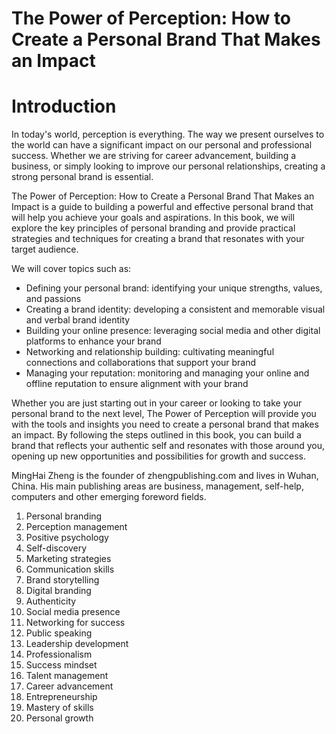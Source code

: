 # The Power of Perception: How to Create a Personal Brand That Makes an Impact

# Introduction

In today's world, perception is everything. The way we present ourselves to the world can have a significant impact on our personal and professional success. Whether we are striving for career advancement, building a business, or simply looking to improve our personal relationships, creating a strong personal brand is essential.

The Power of Perception: How to Create a Personal Brand That Makes an Impact is a guide to building a powerful and effective personal brand that will help you achieve your goals and aspirations. In this book, we will explore the key principles of personal branding and provide practical strategies and techniques for creating a brand that resonates with your target audience.

We will cover topics such as:

* Defining your personal brand: identifying your unique strengths, values, and passions
* Creating a brand identity: developing a consistent and memorable visual and verbal brand identity
* Building your online presence: leveraging social media and other digital platforms to enhance your brand
* Networking and relationship building: cultivating meaningful connections and collaborations that support your brand
* Managing your reputation: monitoring and managing your online and offline reputation to ensure alignment with your brand

Whether you are just starting out in your career or looking to take your personal brand to the next level, The Power of Perception will provide you with the tools and insights you need to create a personal brand that makes an impact. By following the steps outlined in this book, you can build a brand that reflects your authentic self and resonates with those around you, opening up new opportunities and possibilities for growth and success.

MingHai Zheng is the founder of zhengpublishing.com and lives in Wuhan, China. His main publishing areas are business, management, self-help, computers and other emerging foreword fields.



1. Personal branding
2. Perception management
3. Positive psychology
4. Self-discovery
5. Marketing strategies
6. Communication skills
7. Brand storytelling
8. Digital branding
9. Authenticity
10. Social media presence
11. Networking for success
12. Public speaking
13. Leadership development
14. Professionalism
15. Success mindset
16. Talent management
17. Career advancement
18. Entrepreneurship
19. Mastery of skills
20. Personal growth

